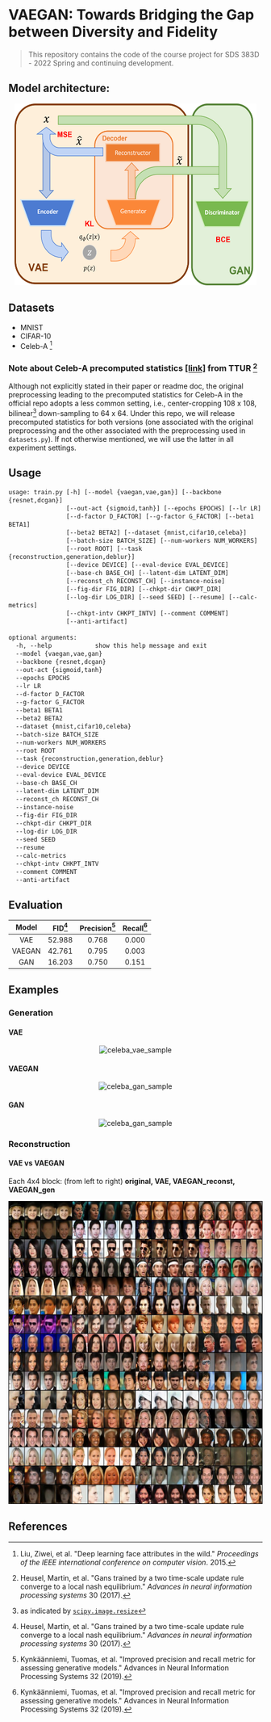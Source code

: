 # VAEGAN: Towards Bridging the Gap between Diversity and Fidelity

> This repository contains the code of the course project for SDS 383D - 2022 Spring and continuing development.

## Model architecture:

<p align="center">
<img alt="model architecture" src="./assets/model_architecture.png" height=360 width=480>
</p>

## Datasets
- MNIST
- CIFAR-10
- Celeb-A [^1]

### Note about Celeb-A precomputed statistics [[link]](http://bioinf.jku.at/research/ttur/ttur_stats/fid_stats_celeba.npz) from TTUR [^2]

Although not explicitly stated in their paper or readme doc, the original preprocessing leading to the precomputed statistics for Celeb-A in the official repo adopts a less common setting, i.e., center-cropping 108 x 108, bilinear[^3] down-sampling to 64 x 64. Under this repo, we will release precomputed statistics for both versions (one associated with the original preprocessing and the other associated with the preprocessing used in `datasets.py`). If not otherwise mentioned, we will use the latter in all experiment settings.

## Usage

```shell
usage: train.py [-h] [--model {vaegan,vae,gan}] [--backbone {resnet,dcgan}]
                [--out-act {sigmoid,tanh}] [--epochs EPOCHS] [--lr LR]
                [--d-factor D_FACTOR] [--g-factor G_FACTOR] [--beta1 BETA1]
                [--beta2 BETA2] [--dataset {mnist,cifar10,celeba}]
                [--batch-size BATCH_SIZE] [--num-workers NUM_WORKERS]
                [--root ROOT] [--task {reconstruction,generation,deblur}]
                [--device DEVICE] [--eval-device EVAL_DEVICE]
                [--base-ch BASE_CH] [--latent-dim LATENT_DIM]
                [--reconst_ch RECONST_CH] [--instance-noise]
                [--fig-dir FIG_DIR] [--chkpt-dir CHKPT_DIR]
                [--log-dir LOG_DIR] [--seed SEED] [--resume] [--calc-metrics]
                [--chkpt-intv CHKPT_INTV] [--comment COMMENT]
                [--anti-artifact]

optional arguments:
  -h, --help            show this help message and exit
  --model {vaegan,vae,gan}
  --backbone {resnet,dcgan}
  --out-act {sigmoid,tanh}
  --epochs EPOCHS
  --lr LR
  --d-factor D_FACTOR
  --g-factor G_FACTOR
  --beta1 BETA1
  --beta2 BETA2
  --dataset {mnist,cifar10,celeba}
  --batch-size BATCH_SIZE
  --num-workers NUM_WORKERS
  --root ROOT
  --task {reconstruction,generation,deblur}
  --device DEVICE
  --eval-device EVAL_DEVICE
  --base-ch BASE_CH
  --latent-dim LATENT_DIM
  --reconst_ch RECONST_CH
  --instance-noise
  --fig-dir FIG_DIR
  --chkpt-dir CHKPT_DIR
  --log-dir LOG_DIR
  --seed SEED
  --resume
  --calc-metrics
  --chkpt-intv CHKPT_INTV
  --comment COMMENT
  --anti-artifact
```

## Evaluation

|Model|FID[^2]|Precision[^4]|Recall[^4]|
|:---:|:---:|:---:|:---:|
|VAE|52.988|0.768|0.000|
|VAEGAN|42.761|0.795|0.003|
|GAN|16.203|0.750|0.151|

## Examples

### Generation

#### VAE

<p align="center">
<img alt="celeba_vae_sample" src="assets/celeba_vae.webp" />
</p>

#### VAEGAN

<p align="center">
<img alt="celeba_gan_sample" src="assets/celeba_vaegan.webp" />
</p>

#### GAN

<p align="center">
<img alt="celeba_gan_sample" src="assets/celeba_gan.webp" />
</p>

### Reconstruction

#### VAE vs VAEGAN

Each 4x4 block: (from left to right) **original, VAE, VAEGAN_reconst, VAEGAN_gen**

<p align="center">
<img alt="celeba_reconst" src="assets/celeba_reconst_vae_vs_vaegan.jpg" height=600 width=600 />
</p>


## References

[^1]: Liu, Ziwei, et al. "Deep learning face attributes in the wild." *Proceedings of the IEEE international conference on computer vision*. 2015.
[^2]: Heusel, Martin, et al. "Gans trained by a two time-scale update rule converge to a local nash equilibrium." *Advances in neural information processing systems* 30 (2017).
[^3]: as indicated by [`scipy.image.resize`](https://github.com/scipy/scipy/blob/v0.14.0/scipy/misc/pilutil.py#L391)
[^4]: Kynkäänniemi, Tuomas, et al. "Improved precision and recall metric for assessing generative models." Advances in Neural Information Processing Systems 32 (2019).

